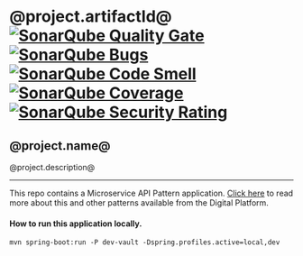 [//]: # ( IMPORTANT: Edit file in doc-templates folder.  The file in the root folder is generated and replaced by each build; any changes made to the file in the root folder will be lost.)
 
# @project.artifactId@ [![SonarQube Quality Gate](https://sonarqube.shared.tamodel.aegon.io/api/project_badges/measure?project=@project.groupId@%3A@project.artifactId@&metric=alert_status)](https://sonarqube.shared.tamodel.aegon.io/dashboard?id=@project.groupId@%3A@project.artifactId@) [![SonarQube Bugs](https://sonarqube.shared.tamodel.aegon.io/api/project_badges/measure?project=@project.groupId@%3A@project.artifactId@&metric=bugs)](https://sonarqube.shared.tamodel.aegon.io/project/issues?id=@project.groupId@%3A@project.artifactId@&resolved=false&types=BUG) [![SonarQube Code Smell](https://sonarqube.shared.tamodel.aegon.io/api/project_badges/measure?project=@project.groupId@%3A@project.artifactId@&metric=code_smells)](https://sonarqube.shared.tamodel.aegon.io/project/issues?facetMode=effort&id=@project.groupId@%3A@project.artifactId@&resolved=false&types=CODE_SMELL) [![SonarQube Coverage](https://sonarqube.shared.tamodel.aegon.io/api/project_badges/measure?project=@project.groupId@%3A@project.artifactId@&metric=coverage)](https://sonarqube.shared.tamodel.aegon.io/component_measures?id=@project.groupId@%3A@project.artifactId@&metric=coverage) [![SonarQube Security Rating](https://sonarqube.shared.tamodel.aegon.io/api/project_badges/measure?project=@project.groupId@%3A@project.artifactId@&metric=security_rating)](https://sonarqube.shared.tamodel.aegon.io/component_measures?id=@project.groupId@%3A@project.artifactId@&metric=Security)
 
## @project.name@
 
@project.description@

---

This repo contains a Microservice API Pattern application. [Click here](http://bitbucket.us.aegon.com/projects/PLAT/repos/introduction-to-digital-platform/browse) to read more about this and other patterns available from the Digital Platform.

#### How to run this application locally.
    mvn spring-boot:run -P dev-vault -Dspring.profiles.active=local,dev


